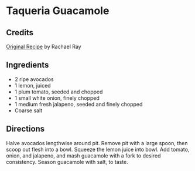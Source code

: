 # Taqueria Guacamole 

<!-- BEGIN content -->

## Credits

[Original Recipe](http://www.foodnetwork.com/food/recipes/recipe/0,,FOOD_9936_18687,00.html "http://www.foodnetwork.com/food/recipes/recipe/0,,FOOD 9936 18687,00.html") by Rachael Ray

## Ingredients

- 2 ripe avocados 
- 1 lemon, juiced 
- 1 plum tomato, seeded and chopped 
- 1 small white onion, finely chopped 
- 1 medium fresh jalapeno, seeded and finely chopped 
- Coarse salt

## Directions

Halve avocados lengthwise around pit. Remove pit with a large spoon, then scoop out flesh into a bowl. Squeeze the lemon juice into bowl. Add tomato, onion, and jalapeno, and mash guacamole with a fork to desired consistency. Season guacamole with salt, to taste.

<!-- END content -->

